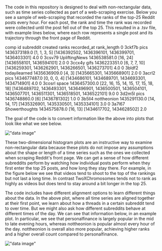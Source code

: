 The code in this repository is designed to deal with non-rectangular data, such as time series collected as part of a web-scraping exercise. Below you see a sample of web-scraping that recorded the ranks of the top-25 Reddit posts every hour. For each post, the rank and time the rank was recorded were collected until the post fell out of the top 25. This resulted in a .tsv file, with example lines below, where each row represents a single post and its trajectory through the front page of Reddit.  

comp	id	subreddit	created	ranks	recorded_at	rank_length
0	3ckf7b	pics	1436373189.0	[1, 1, 3, 5]	[1436392502, 1436396101, 1436399701, 1436403301]	4.0
0	3csv79	UpliftingNews	1436538581.0	[16, 24]	[1436558101, 1436594101]	2.0
0	3ccx4y	gifs	1436223351.0	[6, 7, 7, 10]	[1436259301, 1436262901, 1436266501, 1436273701]	4.0
0	3bldf2	todayilearned	1435636909.0	[4, 3]	[1435665301, 1435668901]	2.0
0	3acrl2	pics	1434677487.0	[0, 0, 0, 4]	[1434686101, 1434689701, 1434693301, 1434714901]	4.0
0	3cosrl	space	1436457300.0	[22, 16, 15, 14, 15, 17, 15, 18, 18]	[1436489702, 1436493301, 1436496901, 1436500501, 1436504101, 1436507701, 1436511301, 1436518501, 1436522101]	9.0
0	3d2m5l	pics	1436748860.0	[6]	[1436781302]	1.0
0	3b5ll4	nottheonion	1435291130.0	[14, 14, 17]	[1435326901, 1435330501, 1435334101]	3.0
0	3a7l67	Showerthoughts	1434575878.0	[16, 13]	[1434617702, 1434628502]	2.0


The goal of the code is to convert information like the above into plots that look like what we see below. 

![ "data image" ](https://github.com/sunnysideprodcorp/PlottingNonRectangularData/blob/master/compare1.jpg "Data plot")

These two-dimensional histogram plots are an instructive way to examine non-rectangular data because these plots do not impose any assumptions about the shape or length of a time series such as the ones we collected when scraping Reddit's front page.  We can get a sense of how different subreddits perform by watching how individual posts perform when they first enter the top 25 posts, and how long they stay there. For example, in the figure below we see that videos tend to shoot to the top of the rankings but not last a long time. In contrast TwoXChromosomes tends not to rank as highly as videos but does tend to stay around a bit longer in the top 25.

The code includes have different alignment options to learn different things about the data. In the above plot, where all time series are aligned together at their first point, we learn about how a threads in a certain subreddit tend to over time. But we might also ask how different subreddits behave at different times of the day. We can see that information below, in an example plot. In particular, we see that personalfinance is largely popular in the mid to late evening hours, whereas nottheonion is popular almost every hour of the day. nottheonion is overall also more popular, achieving higher ranks and a higher overall count compared to personalfinance.

![ "data image" ](https://github.com/sunnysideprodcorp/PlottingNonRectangularData/blob/master/compare1.jpg "Data plot")